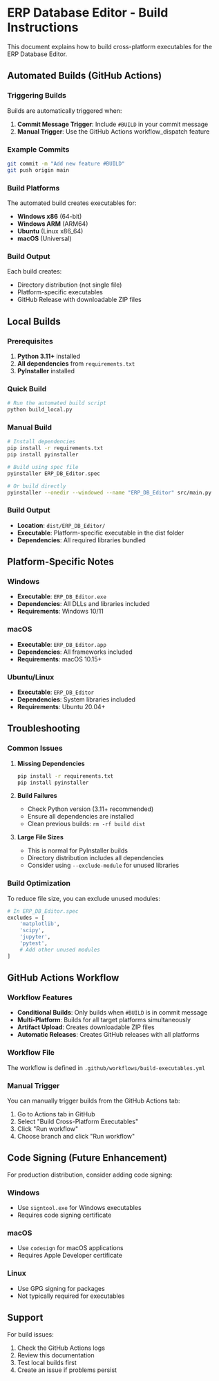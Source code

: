 # ERP Database Editor - Build Instructions

This document explains how to build cross-platform executables for the ERP Database Editor.

## Automated Builds (GitHub Actions)

### Triggering Builds

Builds are automatically triggered when:
1. **Commit Message Trigger**: Include `#BUILD` in your commit message
2. **Manual Trigger**: Use the GitHub Actions workflow_dispatch feature

### Example Commits
```bash
git commit -m "Add new feature #BUILD"
git push origin main
```

### Build Platforms

The automated build creates executables for:
- **Windows x86** (64-bit)
- **Windows ARM** (ARM64)
- **Ubuntu** (Linux x86_64)
- **macOS** (Universal)

### Build Output

Each build creates:
- Directory distribution (not single file)
- Platform-specific executables
- GitHub Release with downloadable ZIP files

## Local Builds

### Prerequisites

1. **Python 3.11+** installed
2. **All dependencies** from `requirements.txt`
3. **PyInstaller** installed

### Quick Build

```bash
# Run the automated build script
python build_local.py
```

### Manual Build

```bash
# Install dependencies
pip install -r requirements.txt
pip install pyinstaller

# Build using spec file
pyinstaller ERP_DB_Editor.spec

# Or build directly
pyinstaller --onedir --windowed --name "ERP_DB_Editor" src/main.py
```

### Build Output

- **Location**: `dist/ERP_DB_Editor/`
- **Executable**: Platform-specific executable in the dist folder
- **Dependencies**: All required libraries bundled

## Platform-Specific Notes

### Windows
- **Executable**: `ERP_DB_Editor.exe`
- **Dependencies**: All DLLs and libraries included
- **Requirements**: Windows 10/11

### macOS
- **Executable**: `ERP_DB_Editor.app`
- **Dependencies**: All frameworks included
- **Requirements**: macOS 10.15+

### Ubuntu/Linux
- **Executable**: `ERP_DB_Editor`
- **Dependencies**: System libraries included
- **Requirements**: Ubuntu 20.04+

## Troubleshooting

### Common Issues

1. **Missing Dependencies**
   ```bash
   pip install -r requirements.txt
   pip install pyinstaller
   ```

2. **Build Failures**
   - Check Python version (3.11+ recommended)
   - Ensure all dependencies are installed
   - Clean previous builds: `rm -rf build dist`

3. **Large File Sizes**
   - This is normal for PyInstaller builds
   - Directory distribution includes all dependencies
   - Consider using `--exclude-module` for unused libraries

### Build Optimization

To reduce file size, you can exclude unused modules:

```python
# In ERP_DB_Editor.spec
excludes = [
    'matplotlib',
    'scipy',
    'jupyter',
    'pytest',
    # Add other unused modules
]
```

## GitHub Actions Workflow

### Workflow Features

- **Conditional Builds**: Only builds when `#BUILD` is in commit message
- **Multi-Platform**: Builds for all target platforms simultaneously
- **Artifact Upload**: Creates downloadable ZIP files
- **Automatic Releases**: Creates GitHub releases with all platforms

### Workflow File

The workflow is defined in `.github/workflows/build-executables.yml`

### Manual Trigger

You can manually trigger builds from the GitHub Actions tab:
1. Go to Actions tab in GitHub
2. Select "Build Cross-Platform Executables"
3. Click "Run workflow"
4. Choose branch and click "Run workflow"

## Code Signing (Future Enhancement)

For production distribution, consider adding code signing:

### Windows
- Use `signtool.exe` for Windows executables
- Requires code signing certificate

### macOS
- Use `codesign` for macOS applications
- Requires Apple Developer certificate

### Linux
- Use GPG signing for packages
- Not typically required for executables

## Support

For build issues:
1. Check the GitHub Actions logs
2. Review this documentation
3. Test local builds first
4. Create an issue if problems persist
